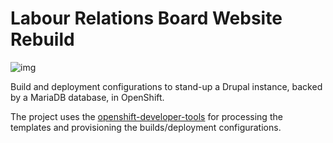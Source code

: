 # Labour Relations Board Website Rebuild

![img](https://img.shields.io/badge/Lifecycle-Experimental-339999)

Build and deployment configurations to stand-up a Drupal instance, backed by a MariaDB database, in OpenShift.

The project uses the [openshift-developer-tools](https://github.com/BCDevOps/openshift-developer-tools) for processing the templates and provisioning the builds/deployment configurations.
